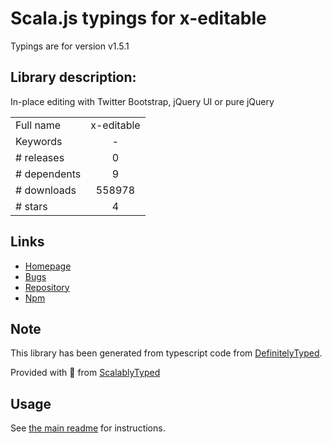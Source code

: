 
# Scala.js typings for x-editable

Typings are for version v1.5.1

## Library description:
In-place editing with Twitter Bootstrap, jQuery UI or pure jQuery

|                    |                 |
| ------------------ | :-------------: |
| Full name          | x-editable |
| Keywords           | - |
| # releases         | 0 |
| # dependents       | 9 |
| # downloads        | 558978 |
| # stars            | 4 |

## Links
- [Homepage](http://github.com/vitalets/x-editable)
- [Bugs](https://github.com/vitalets/x-editable/issues)
- [Repository](https://github.com/vitalets/x-editable)
- [Npm](https://www.npmjs.com/package/x-editable)
    


## Note
This library has been generated from typescript code from [DefinitelyTyped](https://definitelytyped.org).

Provided with :purple_heart: from [ScalablyTyped](https://github.com/oyvindberg/ScalablyTyped)

## Usage
See [the main readme](../../readme.md) for instructions.


